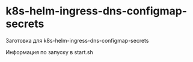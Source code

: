 # k8s-helm-ingress-dns-configmap-secrets

Заготовка для k8s-helm-ingress-dns-configmap-secrets

Информация по запуску в start.sh